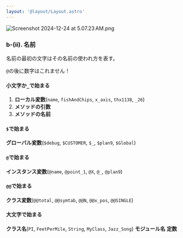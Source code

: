 ```yaml
---
layout: '@layout/Layout.astro'
---
```

![Screenshot 2024-12-24 at 5.07.23 AM.png](https://qiita-image-store.s3.ap-northeast-1.amazonaws.com/0/3629535/5d3c3854-9cab-6dfc-04c7-83bd079ec5c3.png)
### b-(ii). 名前
名前の最初の文字はその名前の使われ方を表す。

`@`の後に数字はこれません！

#### 小文字か`_`で始まる
1. **ローカル変数**(`name`, `fishAndChips`, `x_axis`, `thx1138`, `_26`)
1. **メソッドの引数**
1. **メソッドの名前**
#### `$`で始まる
**グローバル変数**(`$debug`, `$CUSTOMER`, `$_`, `$plan9`, `$Global`)
#### `@`で始まる
**インスタンス変数**(`@name`, `@point_1`, `@X`, `@_`, `@plan9`)
#### `@@`で始まる
**クラス変数**(`@@total`, `@@symtab`, `@@N`, `@@x_pos`, `@@SINGLE`)
#### 大文字で始まる
**クラス名**(`PI`, `FeetPerMile`, `String`, `MyClass`, `Jazz_Song`)
**モジュール名**
**定数**

